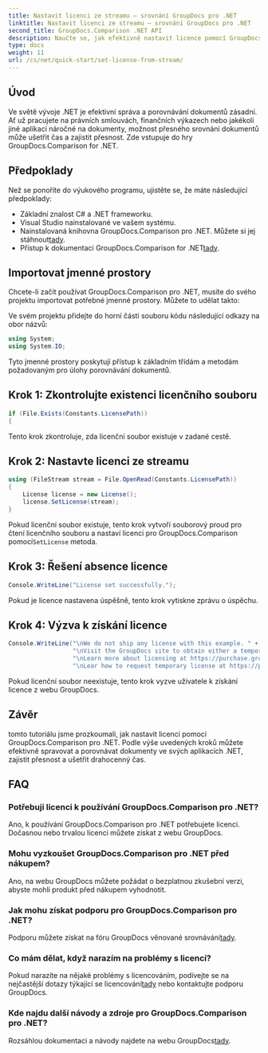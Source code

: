 ```yaml
---
title: Nastavit licenci ze streamu – srovnání GroupDocs pro .NET
linktitle: Nastavit licenci ze streamu – srovnání GroupDocs pro .NET
second_title: GroupDocs.Comparison .NET API
description: Naučte se, jak efektivně nastavit licence pomocí GroupDocs.Comparison for .NET. Zajistěte přesnost dokumentu a ušetřete čas s tímto výukovým programem.
type: docs
weight: 11
url: /cs/net/quick-start/set-license-from-stream/
---
```

## Úvod
Ve světě vývoje .NET je efektivní správa a porovnávání dokumentů zásadní. Ať už pracujete na právních smlouvách, finančních výkazech nebo jakékoli jiné aplikaci náročné na dokumenty, možnost přesného srovnání dokumentů může ušetřit čas a zajistit přesnost. Zde vstupuje do hry GroupDocs.Comparison for .NET. 
## Předpoklady
Než se ponoříte do výukového programu, ujistěte se, že máte následující předpoklady:
- Základní znalost C# a .NET frameworku.
- Visual Studio nainstalované ve vašem systému.
-  Nainstalovaná knihovna GroupDocs.Comparison pro .NET. Můžete si jej stáhnout[tady](https://releases.groupdocs.com/comparison/net/).
-  Přístup k dokumentaci GroupDocs.Comparison for .NET[tady](https://reference.groupdocs.com/comparison/net/).

## Importovat jmenné prostory
Chcete-li začít používat GroupDocs.Comparison pro .NET, musíte do svého projektu importovat potřebné jmenné prostory. Můžete to udělat takto:

Ve svém projektu přidejte do horní části souboru kódu následující odkazy na obor názvů:
```csharp
using System;
using System.IO;
```
Tyto jmenné prostory poskytují přístup k základním třídám a metodám požadovaným pro úlohy porovnávání dokumentů.

## Krok 1: Zkontrolujte existenci licenčního souboru
```csharp
if (File.Exists(Constants.LicensePath))
{
```
Tento krok zkontroluje, zda licenční soubor existuje v zadané cestě.
## Krok 2: Nastavte licenci ze streamu
```csharp
using (FileStream stream = File.OpenRead(Constants.LicensePath))
{
    License license = new License();
    license.SetLicense(stream);
}
```
 Pokud licenční soubor existuje, tento krok vytvoří souborový proud pro čtení licenčního souboru a nastaví licenci pro GroupDocs.Comparison pomocí`SetLicense` metoda.
## Krok 3: Řešení absence licence
```csharp
Console.WriteLine("License set successfully.");
```
Pokud je licence nastavena úspěšně, tento krok vytiskne zprávu o úspěchu.
## Krok 4: Výzva k získání licence
```csharp
Console.WriteLine("\nWe do not ship any license with this example. " +
                  "\nVisit the GroupDocs site to obtain either a temporary or permanent license. " +
                  "\nLearn more about licensing at https://purchase.groupdocs.com/faqs/licensing. "+
                  "\nLear how to request temporary license at https://purchase.groupdocs.com/temporary-license.");
```
Pokud licenční soubor neexistuje, tento krok vyzve uživatele k získání licence z webu GroupDocs.

## Závěr
tomto tutoriálu jsme prozkoumali, jak nastavit licenci pomocí GroupDocs.Comparison pro .NET. Podle výše uvedených kroků můžete efektivně spravovat a porovnávat dokumenty ve svých aplikacích .NET, zajistit přesnost a ušetřit drahocenný čas.
## FAQ
### Potřebuji licenci k používání GroupDocs.Comparison pro .NET?
Ano, k používání GroupDocs.Comparison pro .NET potřebujete licenci. Dočasnou nebo trvalou licenci můžete získat z webu GroupDocs.
### Mohu vyzkoušet GroupDocs.Comparison pro .NET před nákupem?
Ano, na webu GroupDocs můžete požádat o bezplatnou zkušební verzi, abyste mohli produkt před nákupem vyhodnotit.
### Jak mohu získat podporu pro GroupDocs.Comparison pro .NET?
 Podporu můžete získat na fóru GroupDocs věnované srovnávání[tady](https://forum.groupdocs.com/c/comparison/12).
### Co mám dělat, když narazím na problémy s licencí?
 Pokud narazíte na nějaké problémy s licencováním, podívejte se na nejčastější dotazy týkající se licencování[tady](https://purchase.groupdocs.com/faqs/licensing) nebo kontaktujte podporu GroupDocs.
### Kde najdu další návody a zdroje pro GroupDocs.Comparison pro .NET?
 Rozsáhlou dokumentaci a návody najdete na webu GroupDocs[tady](https://reference.groupdocs.com/comparison/net/).